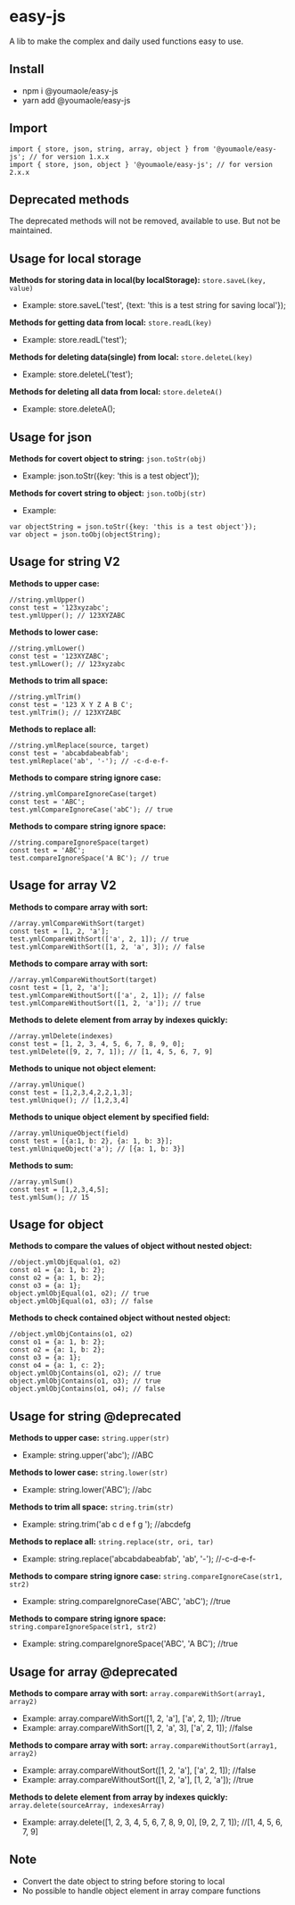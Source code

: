# easy-js
A lib to make the complex and daily used functions easy to use.

## Install
* npm i @youmaole/easy-js
* yarn add @youmaole/easy-js

## Import
```
import { store, json, string, array, object } from '@youmaole/easy-js'; // for version 1.x.x
import { store, json, object } '@youmaole/easy-js'; // for version 2.x.x
```

## Deprecated methods
The deprecated methods will not be removed, available to use. But not be maintained.

## Usage for local storage
**Methods for storing data in local(by localStorage):**
```store.saveL(key, value)```
- Example: store.saveL('test', {text: 'this is a test string for saving local'});

**Methods for getting data from local:**
```store.readL(key)```
- Example: store.readL('test');

**Methods for deleting data(single) from local:**
```store.deleteL(key)```
- Example: store.deleteL('test');

**Methods for deleting all data from local:**
```store.deleteA()```
- Example: store.deleteA();

## Usage for json
**Methods for covert object to string:**
```json.toStr(obj)```
- Example: json.toStr({key: 'this is a test object'});

**Methods for covert string to object:**
```json.toObj(str)```
- Example:
```
var objectString = json.toStr({key: 'this is a test object'});
var object = json.toObj(objectString);
```

## Usage for string V2
**Methods to upper case:**
```
//string.ymlUpper()
const test = '123xyzabc';
test.ymlUpper(); // 123XYZABC
```
**Methods to lower case:**
```
//string.ymlLower()
const test = '123XYZABC';
test.ymlLower(); // 123xyzabc
```
**Methods to trim all space:**
```
//string.ymlTrim()
const test = '123 X Y Z A B C';
test.ymlTrim(); // 123XYZABC
```
**Methods to replace all:**
```
//string.ymlReplace(source, target)
const test = 'abcabdabeabfab';
test.ymlReplace('ab', '-'); // -c-d-e-f-

```
**Methods to compare string ignore case:**
```
//string.ymlCompareIgnoreCase(target)
const test = 'ABC';
test.ymlCompareIgnoreCase('abC'); // true
```
**Methods to compare string ignore space:**
```
//string.compareIgnoreSpace(target)
const test = 'ABC';
test.compareIgnoreSpace('A BC'); // true
```

## Usage for array V2
**Methods to compare array with sort:**
```
//array.ymlCompareWithSort(target)
const test = [1, 2, 'a'];
test.ymlCompareWithSort(['a', 2, 1]); // true
test.ymlCompareWithSort([1, 2, 'a', 3]); // false
```

**Methods to compare array with sort:**
```
//array.ymlCompareWithoutSort(target)
cosnt test = [1, 2, 'a'];
test.ymlCompareWithoutSort(['a', 2, 1]); // false
test.ymlCompareWithoutSort([1, 2, 'a']); // true
```
**Methods to delete element from array by indexes quickly:**
```
//array.ymlDelete(indexes)
const test = [1, 2, 3, 4, 5, 6, 7, 8, 9, 0];
test.ymlDelete([9, 2, 7, 1]); // [1, 4, 5, 6, 7, 9]
```
**Methods to unique not object element:**
```
//array.ymlUnique()
const test = [1,2,3,4,2,2,1,3];
test.ymlUnique(); // [1,2,3,4]
```
**Methods to unique object element by specified field:**
```
//array.ymlUniqueObject(field)
const test = [{a:1, b: 2}, {a: 1, b: 3}];
test.ymlUniqueObject('a'); // [{a: 1, b: 3}]
```
**Methods to sum:**
```
//array.ymlSum()
const test = [1,2,3,4,5];
test.ymlSum(); // 15
```

## Usage for object
**Methods to compare the values of object without nested object:**
```
//object.ymlObjEqual(o1, o2)
const o1 = {a: 1, b: 2};
const o2 = {a: 1, b: 2};
const o3 = {a: 1};
object.ymlObjEqual(o1, o2); // true
object.ymlObjEqual(o1, o3); // false
```
**Methods to check contained object without nested object:**
```
//object.ymlObjContains(o1, o2)
const o1 = {a: 1, b: 2};
const o2 = {a: 1, b: 2};
const o3 = {a: 1};
const o4 = {a: 1, c: 2};
object.ymlObjContains(o1, o2); // true
object.ymlObjContains(o1, o3); // true
object.ymlObjContains(o1, o4); // false
```

## Usage for string @deprecated
**Methods to upper case:**
```string.upper(str)```
- Example: string.upper('abc'); //ABC

**Methods to lower case:**
```string.lower(str)```
- Example: string.lower('ABC'); //abc

**Methods to trim all space:**
```string.trim(str)```
- Example: string.trim('ab c d e f g  '); //abcdefg

**Methods to replace all:**
```string.replace(str, ori, tar)```
- Example: string.replace('abcabdabeabfab', 'ab', '-'); //-c-d-e-f-

**Methods to compare string ignore case:**
```string.compareIgnoreCase(str1, str2)```
- Example: string.compareIgnoreCase('ABC', 'abC'); //true

**Methods to compare string ignore space:**
```string.compareIgnoreSpace(str1, str2)```
- Example: string.compareIgnoreSpace('ABC', 'A BC'); //true

## Usage for array @deprecated
**Methods to compare array with sort:**
```array.compareWithSort(array1, array2)```
- Example: array.compareWithSort([1, 2, 'a'], ['a', 2, 1]); //true
- Example: array.compareWithSort([1, 2, 'a', 3], ['a', 2, 1]); //false

**Methods to compare array with sort:**
```array.compareWithoutSort(array1, array2)```
- Example: array.compareWithoutSort([1, 2, 'a'], ['a', 2, 1]); //false
- Example: array.compareWithoutSort([1, 2, 'a'], [1, 2, 'a']); //true

**Methods to delete element from array by indexes quickly:**
```array.delete(sourceArray, indexesArray)```
- Example: array.delete([1, 2, 3, 4, 5, 6, 7, 8, 9, 0], [9, 2, 7, 1]); //[1, 4, 5, 6, 7, 9]

## Note
- Convert the date object to string before storing to local
- No possible to handle object element in array compare functions
